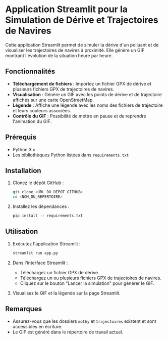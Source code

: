 # Application Streamlit pour la Simulation de Dérive et Trajectoires de Navires

Cette application Streamlit permet de simuler la dérive d'un polluant et de visualiser les trajectoires de navires à proximité. Elle génère un GIF montrant l'évolution de la situation heure par heure.

## Fonctionnalités

- **Téléchargement de fichiers** : Importez un fichier GPX de dérive et plusieurs fichiers GPX de trajectoires de navires.
- **Visualisation** : Génère un GIF avec les points de dérive et de trajectoire affichés sur une carte OpenStreetMap.
- **Légende** : Affiche une légende avec les noms des fichiers de trajectoire et leurs couleurs associées.
- **Contrôle du GIF** : Possibilité de mettre en pause et de reprendre l'animation du GIF.

## Prérequis

- Python 3.x
- Les bibliothèques Python listées dans `requirements.txt`

## Installation

1. Clonez le dépôt GitHub :
   ```bash
   git clone <URL_DU_DEPOT_GITHUB>
   cd <NOM_DU_REPERTOIRE>
   ```

2. Installez les dépendances :
   ```bash
   pip install -r requirements.txt
   ```

## Utilisation

1. Exécutez l'application Streamlit :
   ```bash
   streamlit run app.py
   ```

2. Dans l'interface Streamlit :
   - Téléchargez un fichier GPX de dérive.
   - Téléchargez un ou plusieurs fichiers GPX de trajectoires de navires.
   - Cliquez sur le bouton "Lancer la simulation" pour générer le GIF.

3. Visualisez le GIF et la légende sur la page Streamlit.

## Remarques

- Assurez-vous que les dossiers `mothy` et `trajectoires` existent et sont accessibles en écriture.
- Le GIF est généré dans le répertoire de travail actuel.
